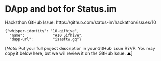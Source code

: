 # DApp and bot for Status.im

Hackathon GitHub Issue: https://github.com/status-im/hackathon/issues/10

```
{"whisper-identity": "10-gifhive",
  "name":             "#10 Gifhive",
  "dapp-url":         "isasftw.gq"}
```

[*Note:* Put your full project description in your GitHub Issue RSVP. You may copy it below here, but we will review it on the GitHub Issue. ⚠️]
